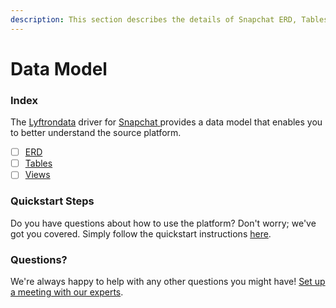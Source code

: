 ```yaml
---
description: This section describes the details of Snapchat ERD, Tables, and Views.
---
```


# Data Model

### Index

The  [Lyftrondata](https://www.lyftrondata.com/) driver for [Snapchat](https://www.lyftrondata.com/integration/snapchat/)[ ](https://www.lyftrondata.com/integration/snapchat/)provides a data model that enables you to better understand the source platform.

* [ ] [ERD](../../../marketing-analytics/snapchat/data-model/erd.md)
* [ ] [Tables](../../../marketing-analytics/snapchat/data-model/tables.md)
* [ ] [Views](../../../marketing-analytics/snapchat/data-model/views.md)

### Quickstart Steps

Do you have questions about how to use the platform? Don't worry; we've got you covered. Simply follow the quickstart instructions [here](../../../../quickstart-steps.md).

### Questions? <a href="#questions" id="questions"></a>

We're always happy to help with any other questions you might have! [Set up a meeting with our experts](https://www.lyftrondata.com/book-a-meeting/).


